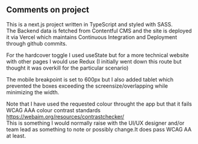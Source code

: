 ## Comments on project

This is a next.js project written in TypeScript and styled with SASS.  
The Backend data is fetched from Contentful CMS and the site is deployed it via Vercel which maintains Continuous Integration and Deployment through github commits.

For the hardcover toggle I used useState but for a more technical website with other pages I would use Redux (I initially went down this route but thought it was overkill for the particular scenario)

The mobile breakpoint is set to 600px but I also added tablet which prevented the boxes exceeding the screensize/overlapping while minimizing the width.

Note that I have used the requested colour throught the app but that it fails WCAG AAA colour contrast standards
https://webaim.org/resources/contrastchecker/  
This is something I would normally raise with the UI/UX designer and/or team lead as something to note or possibly change.It does pass WCAG AA at least.
